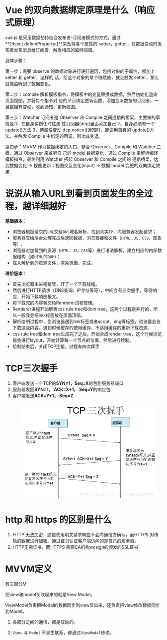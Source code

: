 #  Vue 的双向数据绑定原理是什么（响应式原理）

vue.js 是采用数据劫持结合发布者-订阅者模式的方式，通过 **Object.defineProperty()**来劫持各个属性的 setter，getter，在数据变动时发布者发布消息给订阅者，触发相应的监听回调。 

具体步骤：

 第一步：需要 observe 的数据对象进行递归遍历，包括对象的子属性，都加上 setter 和 getter，这样的 话，给这个对象的某个值赋值，就会触发 setter，那么就能监听到了数据变化。 

第二步：compile 解析模板指令，将模板中的变量替换成数据，然后初始化渲染页面视图，并将每个指令对 应的节点绑定更新函数，添加监听数据的订阅者，一旦数据有变动，收到通知，更新视图。

第三步：Watcher 订阅者是 Observer 和 Compile 之间通信的桥梁，主要做的事情是:1、在自身实例化时往属 性订阅器(dep)里面添加自己 2、自身必须有一个 update()方法 3、待属性变动 dep.notice()通知时，能调用自身的 update()方法，并触发 Compile 中绑定的回调，则功成身退。 

第四步：MVVM 作为数据绑定的入口，整合 Observer、Compile 和 Watcher 三者，通过 Observer 来监听自 己的 model 数据变化，通过 Compile 来解析编译模板指令，最终利用 Watcher 搭起 Observer 和 Compile 之间的 通信桥梁，达到数据变化 -> 视图更新；视图交互变化(input) -> 数据 model 变更的双向绑定效果

# 说说从输入URL到看到页面发生的全过程，越详细越好

**基础版本：**

- 浏览器根据请求的`URL`交给`DNS`域名解析，找到真实`IP`，向服务器发起请求；
- 服务器交给后台处理完成后返回数据，浏览器接收文件（`HTML、JS、CSS`、图象等）；
- 浏览器对加载到的资源（`HTML、JS、CSS`等）进行语法解析，建立相应的内部数据结构（如`HTML`的`DOM`）；
- 载入解析到的资源文件，渲染页面，完成。

**进阶版本：**

- 首先浏览器主进程接管，开了一个下载线程。
- 然后进行HTTP请求（DNS查询、IP寻址等等），中间会有三次握手，等待响应，开始下载响应报文。
- 将下载完的内容转交给Renderer进程管理。
- Renderer进程开始解析css rule tree和dom tree，这两个过程是并行的，所以一般我会把link标签放在页面顶部。
- 解析绘制过程中，当浏览器遇到link标签或者script、img等标签，浏览器会去下载这些内容，遇到时候缓存的使用缓存，不适用缓存的重新下载资源。
- css rule tree和dom tree生成完了之后，开始合成render tree，这个时候浏览器会进行layout，开始计算每一个节点的位置，然后进行绘制。
- 绘制结束后，关闭TCP连接，过程有四次挥手

# TCP三次握手

1. 客户端发送一个TCP的**SYN=1，Seq=X**的包到服务器端口
2. 服务器发回**SYN=1， ACK=X+1， Seq=Y**的响应包
3. 客户端发送**ACK=Y+1， Seq=Z**

![image-20200926124417054](必背题.assets/image-20200926124417054.png)

# http 和 https 的区别是什么

1. HTTP 无法加密，通信使用明文请求响应不会向通信方确认，而HTTPS 对传输的数据进行加密。通过证书认证客户端访问的是自己的服务器。
2. HTTP无需证书，而HTTPS 需要CA机构wosign的颁发的SSL证书

# MVVM定义

有三部分M

把view和model关联起来的就是View Model。

​      ViewModel负责把Model的数据同步到view显出来，还负责把view修改数据同步到Model。

1. 各部分之间的通信，都是双向的。

2. `View `与 `Model` 不发生联系，都通过`ViewModel`传递。